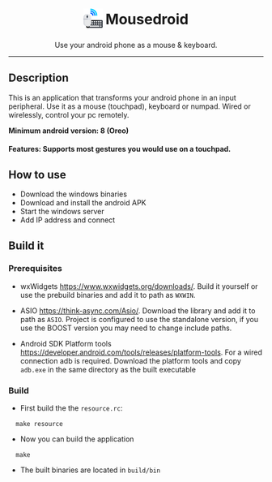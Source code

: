 <h1  align="center">
  <sub>
    <img  src="icon.png"  witdh=38  height=38></img>
  </sub>
  Mousedroid
</h1>

<p align="center">Use your android phone as a mouse & keyboard.</p>

***

## Description

This is an application that transforms your android phone in an input peripheral. Use it as a mouse (touchpad), keyboard or numpad. Wired or wirelessly, control your pc remotely.

<b>Minimum android version: 8 (Oreo)</b>

#### Features: Supports most gestures you would use on a touchpad.

## How to use

- Download the windows binaries
- Download and install the android APK
- Start the windows server
- Add IP address and connect

## Build it

### Prerequisites

- wxWidgets https://www.wxwidgets.org/downloads/. Build it yourself or use the prebuild binaries and add it to path as `WXWIN`.

- ASIO https://think-async.com/Asio/. Download the library and add it to path as `ASIO`. Project is configured to use the standalone version, if you use the BOOST version you may need to change include paths.

- Android SDK Platform tools https://developer.android.com/tools/releases/platform-tools. For a wired connection adb is required. Download the platform tools and copy `adb.exe` in the same directory as the built executable

### Build

- First build the the `resource.rc`:
```
  make resource
```
- Now you can build the application
```
  make
```
- The built binaries are located in `build/bin`
